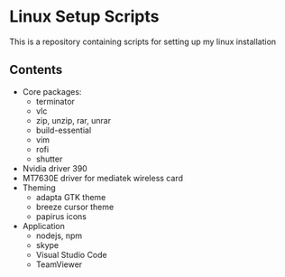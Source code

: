 # Linux Setup Scripts

This is a repository containing scripts for setting up my linux installation

## Contents

*   Core packages:
    - terminator
    - vlc
    - zip, unzip, rar, unrar
    - build-essential
    - vim 
    - rofi
    - shutter
*   Nvidia driver 390
*   MT7630E driver for mediatek wireless card
*   Theming
    - adapta GTK theme
    - breeze cursor theme
    - papirus icons
* Application
    - nodejs, npm
    - skype
    - Visual Studio Code
    - TeamViewer
